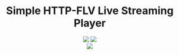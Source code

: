 <h1 align="center">Simple HTTP-FLV Live Streaming Player</h1>

<div align="center">
    <img src="https://img.shields.io/badge/BUILT%20WITH-Nuxt-nrightgreen?style=for-the-badge" />
    <img src="https://img.shields.io/badge/BUILT%20WITH-TAILWINDCSS-blue?style=for-the-badge" />
</div>

<div align="center">
    <img src="https://img.shields.io/badge/MADE%20WITH-%E2%9D%A4-red?style=for-the-badge" />
</div>
